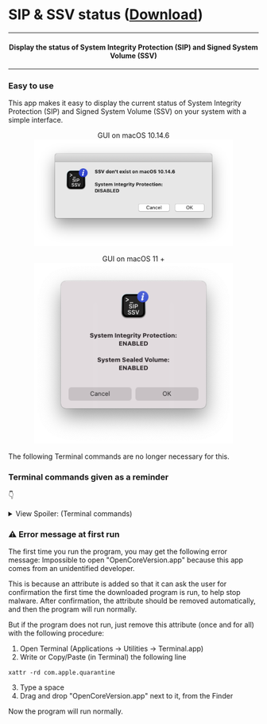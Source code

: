 # SIP & SSV status ([Download](https://github.com/alphascorp/SIP-SSV-status/blob/main/Screenshots/Main%20GUI%20macOS%2011%20%2B.png))

---

<h4 align="center">Display the status of System Integrity Protection (SIP) and Signed System Volume (SSV)</h4>

---

### Easy to use

This app makes it easy to display the current status of System Integrity Protection (SIP) and Signed System Volume (SSV) on your system with a simple interface.


<p align="center">GUI on macOS 10.14.6<br><img width="400" alt="Main GUI macOS 10.14.6" src="https://github.com/alphascorp/SIP-SSV-status/blob/main/Screenshots/Main%20GUI%20macOS%2010.14.6.png"></p>


<p align="center">GUI on macOS 11 +<br><img width="400" alt="Main GUI macOS 11 +" src="https://github.com/alphascorp/SIP-SSV-status/blob/main/Screenshots/Main%20GUI%20macOS%2011%20%2B.png"></p>

The following Terminal commands are no longer necessary for this.


### Terminal commands given as a reminder
:point_down:
<details> <summary> View Spoiler: (Terminal commands)  </summary>

  - For displaying System Integrity Protection (SIP):
```
csrutil status
```


  - For displaying Signed System Volume (SSV):
```
csrutil authenticated-root status
```

</details>


### :warning: Error message at first run

The first time you run the program, you may get the following error message:
Impossible to open "OpenCoreVersion.app" because this app comes from an unidentified developer.


This is because an attribute is added so that it can ask the user for confirmation the first time the downloaded program is run, to help stop malware. After confirmation, the attribute should be removed automatically, and then the program will run normally.

But if the program does not run, just remove this attribute (once and for all) with the following procedure:
1. Open Terminal (Applications -> Utilities -> Terminal.app)
2. Write or Copy/Paste (in Terminal) the following line
```
xattr -rd com.apple.quarantine 
```
3. Type a space
4. Drag and drop "OpenCoreVersion.app" next to it, from the Finder

Now the program will run normally.